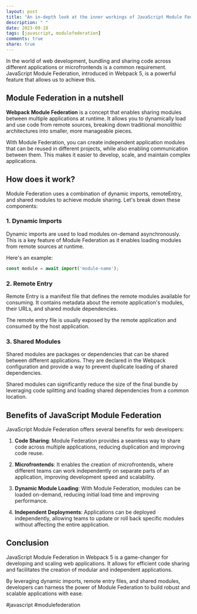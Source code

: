 ```yaml
---
layout: post
title: "An in-depth look at the inner workings of JavaScript Module Federation in Webpack 5"
description: " "
date: 2023-09-18
tags: [javascript, modulefederation]
comments: true
share: true
---
```


In the world of web development, bundling and sharing code across different applications or microfrontends is a common requirement. JavaScript Module Federation, introduced in Webpack 5, is a powerful feature that allows us to achieve this.

## Module Federation in a nutshell

**Webpack Module Federation** is a concept that enables sharing modules between multiple applications at runtime. It allows you to dynamically load and use code from remote sources, breaking down traditional monolithic architectures into smaller, more manageable pieces.

With Module Federation, you can create independent application modules that can be reused in different projects, while also enabling communication between them. This makes it easier to develop, scale, and maintain complex applications.

## How does it work?

Module Federation uses a combination of dynamic imports, remoteEntry, and shared modules to achieve module sharing. Let's break down these components:

### 1. Dynamic Imports

Dynamic imports are used to load modules on-demand asynchronously. This is a key feature of Module Federation as it enables loading modules from remote sources at runtime.

Here's an example:

```javascript
const module = await import('module-name');
```

### 2. Remote Entry

Remote Entry is a manifest file that defines the remote modules available for consuming. It contains metadata about the remote application's modules, their URLs, and shared module dependencies.

The remote entry file is usually exposed by the remote application and consumed by the host application.

### 3. Shared Modules

Shared modules are packages or dependencies that can be shared between different applications. They are declared in the Webpack configuration and provide a way to prevent duplicate loading of shared dependencies.

Shared modules can significantly reduce the size of the final bundle by leveraging code splitting and loading shared dependencies from a common location.

## Benefits of JavaScript Module Federation

JavaScript Module Federation offers several benefits for web developers:

1. **Code Sharing**: Module Federation provides a seamless way to share code across multiple applications, reducing duplication and improving code reuse.

2. **Microfrontends**: It enables the creation of microfrontends, where different teams can work independently on separate parts of an application, improving development speed and scalability.

3. **Dynamic Module Loading**: With Module Federation, modules can be loaded on-demand, reducing initial load time and improving performance.

4. **Independent Deployments**: Applications can be deployed independently, allowing teams to update or roll back specific modules without affecting the entire application.

## Conclusion

JavaScript Module Federation in Webpack 5 is a game-changer for developing and scaling web applications. It allows for efficient code sharing and facilitates the creation of modular and independent applications.

By leveraging dynamic imports, remote entry files, and shared modules, developers can harness the power of Module Federation to build robust and scalable applications with ease.

#javascript #modulefederation